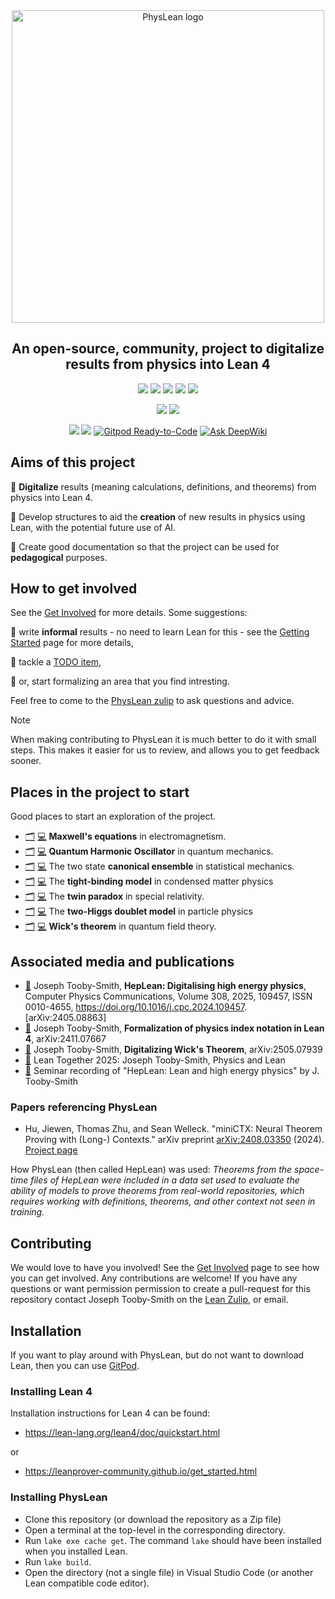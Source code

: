 
<div align="center">
<img src="./docs/PhysLeanLogo.jpeg" alt="PhysLean logo" width="500">
</div>


<div align="center">

## An open-source, community, project to digitalize results from physics into Lean 4



[![](https://img.shields.io/badge/Getting-Started-darkgreen)](https://physlean.com/GettingStarted.html)
[![](https://img.shields.io/badge/The-Website-darkgreen)](https://physlean.com)
[![](https://img.shields.io/badge/How_To-Get_Involved-darkgreen)](https://physlean.com/GetInvolved.html)
[![](https://img.shields.io/badge/PhysLean_Zulip-Discussion-darkgreen)](https://leanprover.zulipchat.com/#narrow/channel/479953-PhysLean/)
[![](https://img.shields.io/badge/TODO-List-darkgreen)](https://physlean.com/TODOList)

[![](https://img.shields.io/badge/PhysLean-Search-purple)](https://loogle.physlean.com)
[![](https://img.shields.io/badge/PhysLean-Online-purple)](https://live.physlean.com)

 [![](https://img.shields.io/badge/View_The-Stats-blue)](https://physlean.com/Stats)
[![](https://img.shields.io/badge/Lean-v4.24.0-blue)](https://github.com/leanprover/lean4/releases/tag/v4.24.0)
[![Gitpod Ready-to-Code](https://img.shields.io/badge/Gitpod-ready--to--code-blue?logo=gitpod)](https://gitpod.io/#https://github.com/HEPLean/HepLean)
[![Ask DeepWiki](https://deepwiki.com/badge.svg)](https://deepwiki.com/HEPLean/PhysLean)

</div>


## Aims of this project

🎯 __Digitalize__ results (meaning calculations, definitions, and theorems) from physics
into Lean 4.

🎯 Develop structures to aid the __creation__ of new results in physics using Lean,
  with the potential future use of AI.

🎯 Create good documentation so that the project can be used for __pedagogical__ purposes.

## How to get involved

See the [Get Involved](https://physlean.com/GetInvolved.html) for more details. Some suggestions:

📣 write **informal** results - no need to learn Lean for this - see the [Getting Started](https://physlean.com/GettingStarted) page for more details,

📣 tackle a [TODO item](https://physlean.com/TODOList),

📣 or, start formalizing an area that you find intresting.

Feel free to come to the [PhysLean zulip](https://leanprover.zulipchat.com/#narrow/channel/479953-PhysLean/) to ask questions and advice.

> [!NOTE]
> When making contributing to PhysLean it is much better to do it with small steps. This makes it easier for us to review, and allows you to get feedback sooner.


## Places in the project to start

Good places to start an exploration of the project.

- [🗂️](https://github.com/HEPLean/PhysLean/blob/master/PhysLean/Electromagnetism/MaxwellEquations.lean)
[💻](https://live.physlean.com/#url=https%3A%2F%2Fraw.githubusercontent.com%2FHEPLean%2FPhysLean%2Frefs%2Fheads%2Fmaster%2FPhysLean%2FElectromagnetism%2FMaxwellEquations.lean)
**Maxwell's equations** in electromagnetism.
- [🗂️](https://github.com/HEPLean/PhysLean/blob/master/PhysLean/QuantumMechanics/OneDimension/HarmonicOscillator/Basic.lean)
[💻](https://live.physlean.com/#url=https%3A%2F%2Fraw.githubusercontent.com%2FHEPLean%2FPhysLean%2Frefs%2Fheads%2Fmaster%2FPhysLean%2FQuantumMechanics%2FOneDimension%2FHarmonicOscillator%2FBasic.lean)
**Quantum Harmonic Oscillator** in quantum mechanics.
- [🗂️](https://github.com/HEPLean/PhysLean/blob/master/PhysLean/StatisticalMechanics/CanonicalEnsemble/TwoState.lean)
[💻](https://live.physlean.com/#url=https%3A%2F%2Fraw.githubusercontent.com%2FHEPLean%2FPhysLean%2Frefs%2Fheads%2Fmaster%2FPhysLean%2FStatisticalMechanics%2FCanonicalEnsemble%2FTwoState.lean)
The two state **canonical ensemble** in statistical mechanics.
- [🗂️](https://github.com/HEPLean/PhysLean/blob/master/PhysLean/CondensedMatter/TightBindingChain/Basic.lean)
[💻](https://live.physlean.com/#url=https%3A%2F%2Fraw.githubusercontent.com%2FHEPLean%2FPhysLean%2Frefs%2Fheads%2Fmaster%2FPhysLean%2FCondensedMatter%2FTightBindingChain%2FBasic.lean)
The **tight-binding model** in condensed matter physics
- [🗂️](https://github.com/HEPLean/PhysLean/blob/master/PhysLean/Relativity/Special/TwinParadox/Basic.lean)
[💻](https://live.physlean.com/#url=https%3A%2F%2Fraw.githubusercontent.com%2FHEPLean%2FPhysLean%2Frefs%2Fheads%2Fmaster%2FPhysLean%2FRelativity%2FSpecial%2FTwinParadox%2FBasic.lean)
The **twin paradox** in special relativity.
- [🗂️](https://github.com/HEPLean/PhysLean/blob/master/PhysLean/Particles/BeyondTheStandardModel/TwoHDM/Basic.lean)
[💻](https://live.physlean.com/#url=https%3A%2F%2Fraw.githubusercontent.com%2FHEPLean%2FPhysLean%2Frefs%2Fheads%2Fmaster%2FPhysLean%2FParticles%2FBeyondTheStandardModel%2FTwoHDM%2FBasic.lean) The **two-Higgs doublet model** in particle physics
- [🗂️](https://github.com/HEPLean/PhysLean/blob/master/PhysLean/QFT/PerturbationTheory/WickAlgebra/WicksTheorem.lean)
[💻](https://live.physlean.com/#url=https%3A%2F%2Fraw.githubusercontent.com%2FHEPLean%2FPhysLean%2Frefs%2Fheads%2Fmaster%2FPhysLean%2FQFT%2FPerturbationTheory%2FWickAlgebra%2FWicksTheorem.lean)
**Wick's theorem** in quantum field theory.


## Associated media and publications
- [📄](https://arxiv.org/abs/2405.08863) Joseph Tooby-Smith,
__HepLean: Digitalising high energy physics__, Computer Physics Communications, Volume 308,
2025, 109457, ISSN 0010-4655, https://doi.org/10.1016/j.cpc.2024.109457. \[arXiv:2405.08863\]
- [📄](https://arxiv.org/abs/2411.07667) Joseph Tooby-Smith, __Formalization of physics index notation in Lean 4__, arXiv:2411.07667
- [📄](https://arxiv.org/abs/2505.07939) Joseph Tooby-Smith, __Digitalizing Wick's Theorem__, arXiv:2505.07939
- [🎥](https://www.youtube.com/watch?v=U7Xf5p6jAUU&t=62s) Lean Together 2025: Joseph Tooby-Smith, Physics and Lean
- [🎥](https://www.youtube.com/watch?v=W2cObnopqas) Seminar recording of "HepLean: Lean and high energy physics" by J. Tooby-Smith

### Papers referencing PhysLean
- Hu, Jiewen, Thomas Zhu, and Sean Welleck. "miniCTX: Neural Theorem Proving with (Long-) Contexts." arXiv preprint [arXiv:2408.03350](https://www.arxiv.org/abs/2408.03350) (2024). [Project page]( https://cmu-l3.github.io/minictx/)

How PhysLean (then called HepLean) was used: *Theorems from the space-time files of HepLean were included in a data set used to evaluate the ability of models to prove theorems from real-world repositories, which requires working with definitions, theorems, and other context not seen in training.*

## Contributing

We would love to have you involved! See the [Get Involved](https://physlean.com/GetInvolved.html) page to see how you can get involved.
Any contributions are welcome! If you have any questions or want permission  permission to create a pull-request for this
repository contact Joseph Tooby-Smith on the [Lean Zulip](https://leanprover.zulipchat.com), or email.

## Installation

If you want to play around with PhysLean, but do not want to download Lean, then you can use [GitPod](https://gitpod.io/#https://github.com/HEPLean/HepLean).

### Installing Lean 4

Installation instructions for Lean 4 can be found:

- https://lean-lang.org/lean4/doc/quickstart.html

or

- https://leanprover-community.github.io/get_started.html

### Installing PhysLean

- Clone this repository (or download the repository as a Zip file)
- Open a terminal at the top-level in the corresponding directory.
- Run `lake exe cache get`. The command `lake` should have been installed when you installed Lean.
- Run `lake build`.
- Open the directory (not a single file) in Visual Studio Code (or another Lean compatible code editor).
